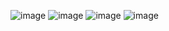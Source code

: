 ![image](https://user-images.githubusercontent.com/96761682/216758535-5a1e84d1-3dcd-4f0d-a6c1-1cc8f6a9da58.png)
![image](https://user-images.githubusercontent.com/96761682/216758565-93e080aa-3278-4c3b-b022-7ca5ae751e1d.png)
![image](https://user-images.githubusercontent.com/96761682/216758596-f6d9fe8d-952a-4e2e-aacb-623d006ca163.png)
![image](https://user-images.githubusercontent.com/96761682/216758628-14db509d-5065-4ad1-8499-3142bdaee672.png)
